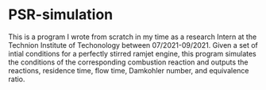 # PSR-simulation

This is a program I wrote from scratch in my time as a research Intern at the Technion Institute of Techonology between 07/2021-09/2021.
Given a set of intial conditions for a perfectly stirred ramjet engine, this program simulates the conditions of the corresponding
combustion reaction and outputs the reactions, residence time, flow time, Damkohler number, and equivalence ratio.
